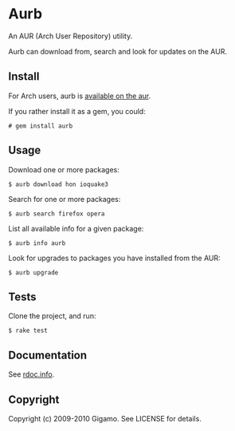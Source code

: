# Aurb

An AUR (Arch User Repository) utility.

Aurb can download from, search and look for updates on the AUR.

## Install

For Arch users, aurb is [available on the aur](http://aur.archlinux.org/packages.php?ID=24395).

If you rather install it as a gem, you could:

    # gem install aurb

## Usage

Download one or more packages:

    $ aurb download hon ioquake3

Search for one or more packages:

    $ aurb search firefox opera

List all available info for a given package:

    $ aurb info aurb

Look for upgrades to packages you have installed from the AUR:

    $ aurb upgrade

## Tests

Clone the project, and run:

    $ rake test

## Documentation

See [rdoc.info](http://rdoc.info/projects/gigamo/aurb).

## Copyright

Copyright (c) 2009-2010 Gigamo. See LICENSE for details.
